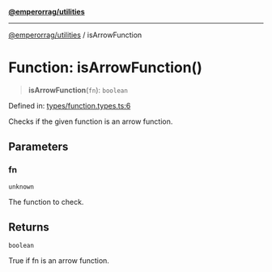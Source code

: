 [**@emperorrag/utilities**](../README.md)

***

[@emperorrag/utilities](../globals.md) / isArrowFunction

# Function: isArrowFunction()

> **isArrowFunction**(`fn`): `boolean`

Defined in: [types/function.types.ts:6](https://github.com/EmperorRAG/my-projects-monorepo/blob/e2bd1d08dbedaf6b4d2837cf58e4e4885a5e09fe/libs/utilities/src/lib/types/function.types.ts#L6)

Checks if the given function is an arrow function.

## Parameters

### fn

`unknown`

The function to check.

## Returns

`boolean`

True if fn is an arrow function.
